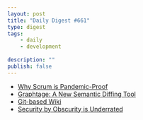 ```yaml
---
layout: post
title: "Daily Digest #661"
type: digest
tags: 
    - daily
    - development
    
description: ""
publish: false
---
```


- [Why Scrum is Pandemic-Proof](https://www.freecodecamp.org/news/why-scrum-is-pandemic-proof/)
- [Graphtage: A New Semantic Diffing Tool](https://blog.trailofbits.com/2020/08/28/graphtage/)
- [Git-based Wiki](https://www.bit-101.com/blog/2020/09/git-based-wiki/)
- [Security by Obscurity is Underrated](https://utkusen.com/blog/security-by-obscurity-is-underrated.html)
